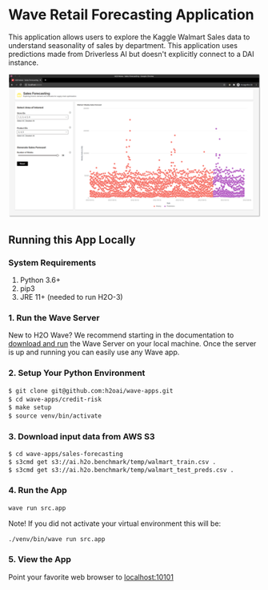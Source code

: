 # Wave Retail Forecasting Application 

This application allows users to explore the Kaggle Walmart Sales data to understand seasonality of sales by department.
This application uses predictions made from Driverless AI but doesn't explicitly connect to a DAI instance.

![Screenshot of the app](./static/wave_sales_forecast.png)


## Running this App Locally

### System Requirements 
1. Python 3.6+
2. pip3
3. JRE 11+ (needed to run H2O-3) 

### 1. Run the Wave Server
New to H2O Wave? We recommend starting in the documentation to [download and run](https://h2oai.github.io/wave/docs/installation) the Wave Server on your local machine. Once the server is up and running you can easily use any Wave app. 

### 2. Setup Your Python Environment

```bash
$ git clone git@github.com:h2oai/wave-apps.git
$ cd wave-apps/credit-risk
$ make setup
$ source venv/bin/activate
```

### 3. Download input data from AWS S3

```console
$ cd wave-apps/sales-forecasting
$ s3cmd get s3://ai.h2o.benchmark/temp/walmart_train.csv .
$ s3cmd get s3://ai.h2o.benchmark/temp/walmart_test_preds.csv .
```

### 4. Run the App

```bash
wave run src.app
```

Note! If you did not activate your virtual environment this will be:
```bash
./venv/bin/wave run src.app
```

### 5. View the App
Point your favorite web browser to [localhost:10101](http://localhost:10101)
